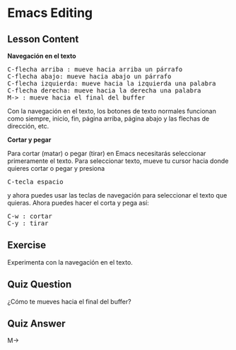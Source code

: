 # Emacs Editing

## Lesson Content

<b>Navegación en el texto</b>

<pre>
C-flecha arriba : mueve hacia arriba un párrafo
C-flecha abajo: mueve hacia abajo un párrafo
C-flecha izquierda: mueve hacia la izquierda una palabra
C-flecha derecha: mueve hacia la derecha una palabra
M-> : mueve hacia el final del buffer
</pre>

Con la navegación en el texto, los botones de texto normales funcionan como siempre, inicio, fin, página arriba, página abajo y las flechas de dirección, etc.

<b>Cortar y pegar</b>

Para cortar (matar) o pegar (tirar) en Emacs necesitarás seleccionar primeramente el texto. Para seleccionar texto, mueve tu cursor hacia donde quieres cortar o pegar y presiona <pre>C-tecla espacio</pre> y ahora puedes usar las teclas de navegación para seleccionar el texto que quieras. Ahora puedes hacer el corta y pega así:

<pre>
C-w : cortar
C-y : tirar
</pre>

## Exercise

Experimenta con la navegación en el texto.

## Quiz Question

¿Cómo te mueves hacia el final del buffer?

## Quiz Answer

M->
